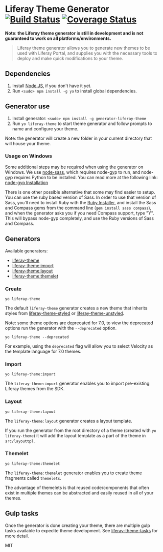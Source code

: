 # Liferay Theme Generator [![Build Status](https://travis-ci.org/liferay/generator-liferay-theme.svg?branch=master)](https://travis-ci.org/liferay/generator-liferay-theme) [![Coverage Status](https://coveralls.io/repos/github/liferay/generator-liferay-theme/badge.svg?branch=master)](https://coveralls.io/github/liferay/generator-liferay-theme?branch=master)

**Note: the Liferay theme generator is still in development and is not guaranteed to work on all platforms/environments.**

> Liferay theme generator allows you to generate new themes to be used with Liferay Portal, and supplies you with the necessary tools to deploy and make quick modifications to your theme.

## Dependencies

1. Install [Node.JS](http://nodejs.org/), if you don't have it yet.
2. Run `<sudo> npm install -g yo` to install global dependencies.

## Generator use

1. Install generator: `<sudo> npm install -g generator-liferay-theme`
2. Run `yo liferay-theme` to start theme generator and follow prompts to name and configure your theme.

Note: the generator will create a new folder in your current directory that will house your theme.

### Usage on Windows

Some additional steps may be required when using the generator on Windows. We use [node-sass](https://www.npmjs.com/package/node-sass), which requires node-gyp to run, and node-gyp requires Python to be installed. You can read more at the following link:<br>
[node-gyp Installation](https://github.com/nodejs/node-gyp#installation)<br>

There is one other possible alternative that some may find easier to setup. You can use the ruby based version of Sass. In order to use that version of Sass, you'll need to install Ruby with the [Ruby Installer](http://rubyinstaller.org/), and install the Sass and Compass gems from the command line (`gem install sass compass`), and when the generator asks you if you need Compass support, type "Y". This will bypass node-gyp completely, and use the Ruby versions of Sass and Compass.

## Generators

Available generators:

-   [liferay-theme](#create)
-   [liferay-theme:import](#import)
-   [liferay-theme:layout](#layout)
-   [liferay-theme:themelet](#themelet)

### Create

```
yo liferay-theme
```

The default `liferay-theme` generator creates a new theme that inherits styles from [liferay-theme-styled](https://www.npmjs.com/package/liferay-theme-styled) or [liferay-theme-unstyled](https://www.npmjs.com/package/liferay-theme-unstyled).

Note: some theme options are deprecated for 7.0, to view the deprecated options run the generator with the `--deprecated` option.

```
yo liferay-theme --deprecated
```

For example, using the `deprecated` flag will allow you to select Velocity as the template language for 7.0 themes.

### Import

```
yo liferay-theme:import
```

The `liferay-theme:import` generator enables you to import pre-existing Liferay themes from the SDK.

### Layout

```
yo liferay-theme:layout
```

The `liferay-theme:layout` generator creates a layout template.

If you run the generator from the root directory of a theme (created with `yo liferay-theme`) it will add the layout template as a part of the theme in `src/layouttpl`.

### Themelet

```
yo liferay-theme:themelet
```

The `liferay-theme:themelet` generator enables you to create theme fragments called `themelets`.

The advantage of themelets is that reused code/components that often exist in multiple themes can be abstracted and easily reused in all of your themes.

## Gulp tasks

Once the generator is done creating your theme, there are multiple gulp tasks available to expedite theme development. See [liferay-theme-tasks](https://github.com/liferay/liferay-theme-tasks) for more detail.

MIT
